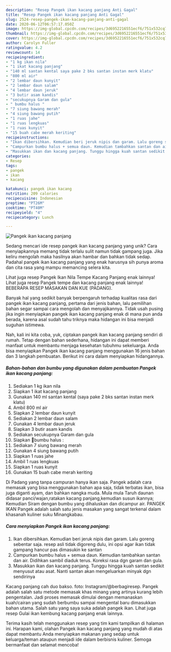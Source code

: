 ```yaml
---
description: "Resep Pangek ikan kacang panjang Anti Gagal"
title: "Resep Pangek ikan kacang panjang Anti Gagal"
slug: 2524-resep-pangek-ikan-kacang-panjang-anti-gagal
date: 2020-06-12T06:57:17.050Z
image: https://img-global.cpcdn.com/recipes/3d6952216551ecf6/751x532cq70/pangek-ikan-kacang-panjang-foto-resep-utama.jpg
thumbnail: https://img-global.cpcdn.com/recipes/3d6952216551ecf6/751x532cq70/pangek-ikan-kacang-panjang-foto-resep-utama.jpg
cover: https://img-global.cpcdn.com/recipes/3d6952216551ecf6/751x532cq70/pangek-ikan-kacang-panjang-foto-resep-utama.jpg
author: Carolyn Fuller
ratingvalue: 4.2
reviewcount: 14
recipeingredient:
- "1 kg ikan nila"
- "1 ikat kacang panjang"
- "140 ml santan kental saya pake 2 bks santan instan merk klatu"
- "800 ml air"
- "2 lembar daun kunyit"
- "2 lembar daun salam"
- "4 lembar daun jeruk"
- "3 butir asam kandis"
- "secukupnya Garam dan gula"
- " bumbu halus "
- "7 siung bawang merah"
- "4 siung bawang putih"
- "1 ruas jahe"
- "1 ruas lengkuas"
- "1 ruas kunyit"
- "15 buah cabe merah keriting"
recipeinstructions:
- "Ikan dibersihkan. Kemudian beri jeruk nipis dan garam. Lalu goreng sebentar saja. resep asli tidak digoreng dulu, ini opsi agar ikan tidak gampang hancur pas dimasukin ke santan"
- "Campurkan bumbu halus + semua daun. Kemudian tambahkan santan dan air. Didihkan sambil diaduk terus. Koreksi rasa dgn garam dan gula."
- "Masukkan ikan dan kacang panjang. Tunggu hingga kuah santan sedikit menyusut atau asat. Nanti santan akan mengeluarkan minyak dgn sendirinya"
categories:
- Resep
tags:
- pangek
- ikan
- kacang

katakunci: pangek ikan kacang 
nutrition: 209 calories
recipecuisine: Indonesian
preptime: "PT26M"
cooktime: "PT40M"
recipeyield: "4"
recipecategory: Lunch

---
```



![Pangek ikan kacang panjang](https://img-global.cpcdn.com/recipes/3d6952216551ecf6/751x532cq70/pangek-ikan-kacang-panjang-foto-resep-utama.jpg)

Sedang mencari ide resep pangek ikan kacang panjang yang unik? Cara menyiapkannya memang tidak terlalu sulit namun tidak gampang juga. Jika keliru mengolah maka hasilnya akan hambar dan bahkan tidak sedap. Padahal pangek ikan kacang panjang yang enak harusnya sih punya aroma dan cita rasa yang mampu memancing selera kita.

Lihat juga resep Pangek Ikan Nila Tempe Kacang Panjang enak lainnya! Lihat juga resep Pangek tempe dan kacang panjang enak lainnya! BEBERAPA RESEP MASAKAN DAN KUE (PADANG).

Banyak hal yang sedikit banyak berpengaruh terhadap kualitas rasa dari pangek ikan kacang panjang, pertama dari jenis bahan, lalu pemilihan bahan segar sampai cara mengolah dan menyajikannya. Tidak usah pusing jika ingin menyiapkan pangek ikan kacang panjang enak di mana pun anda berada, karena asal sudah tahu triknya maka hidangan ini bisa menjadi suguhan istimewa.


Nah, kali ini kita coba, yuk, ciptakan pangek ikan kacang panjang sendiri di rumah. Tetap dengan bahan sederhana, hidangan ini dapat memberi manfaat untuk membantu menjaga kesehatan tubuhmu sekeluarga. Anda bisa menyiapkan Pangek ikan kacang panjang menggunakan 16 jenis bahan dan 3 langkah pembuatan. Berikut ini cara dalam menyiapkan hidangannya.

<!--inarticleads1-->

##### Bahan-bahan dan bumbu yang digunakan dalam pembuatan Pangek ikan kacang panjang:

1. Sediakan 1 kg ikan nila
1. Siapkan 1 ikat kacang panjang
1. Gunakan 140 ml santan kental (saya pake 2 bks santan instan merk klatu)
1. Ambil 800 ml air
1. Siapkan 2 lembar daun kunyit
1. Sediakan 2 lembar daun salam
1. Gunakan 4 lembar daun jeruk
1. Siapkan 3 butir asam kandis
1. Sediakan secukupnya Garam dan gula
1. Siapkan  🌻bumbu halus :
1. Sediakan 7 siung bawang merah
1. Gunakan 4 siung bawang putih
1. Siapkan 1 ruas jahe
1. Ambil 1 ruas lengkuas
1. Siapkan 1 ruas kunyit
1. Gunakan 15 buah cabe merah keriting


Di Padang yang tanpa campuran hanya ikan saja. Pangek adalah cara memasak yang bisa menggunakan bahan apa saja, tidak terbatas ikan, bisa juga diganti ayam, dan bahkan nangka muda. Mula mula Taruh daunan didasar panci/wajan,ratakan kacang panjang,kemudian susun ikannya; Kemudian Siram dengan bumbu yang dihaluskan dan dicampur air. PANGEK IKAN Pangek adalah salah satu jenis masakan yang sangat terkenal dalam khasanah kuliner suku Minangkabau. 

<!--inarticleads2-->

##### Cara menyiapkan Pangek ikan kacang panjang:

1. Ikan dibersihkan. Kemudian beri jeruk nipis dan garam. Lalu goreng sebentar saja. resep asli tidak digoreng dulu, ini opsi agar ikan tidak gampang hancur pas dimasukin ke santan
1. Campurkan bumbu halus + semua daun. Kemudian tambahkan santan dan air. Didihkan sambil diaduk terus. Koreksi rasa dgn garam dan gula.
1. Masukkan ikan dan kacang panjang. Tunggu hingga kuah santan sedikit menyusut atau asat. Nanti santan akan mengeluarkan minyak dgn sendirinya


Kacang panjang cah duo bakso. foto: Instagram/@berbagiresep. Pangek adalah salah satu metode memasak khas minang yang artinya kurang lebih pengentalan. Jadi proses memasak dimulai dengan memanaskan kuah/cairan yang sudah berbumbu sampai mengental baru dimasukkan bahan utama. Salah satu yang saya suka adalah pangek ikan. Lihat juga resep Gulai ikan kembung kacang panjang enak lainnya. 

Terima kasih telah menggunakan resep yang tim kami tampilkan di halaman ini. Harapan kami, olahan Pangek ikan kacang panjang yang mudah di atas dapat membantu Anda menyiapkan makanan yang sedap untuk keluarga/teman ataupun menjadi ide dalam berbisnis kuliner. Semoga bermanfaat dan selamat mencoba!
